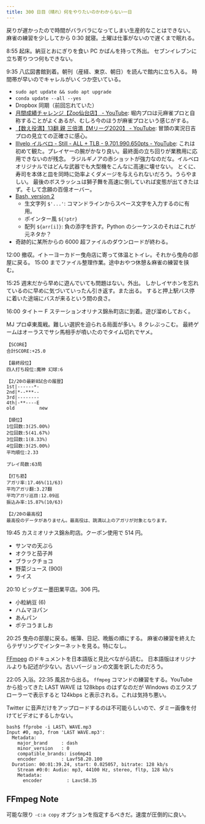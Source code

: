 ```yaml
---
title: 300 日目（晴れ）何をやりたいのかわからない一日
---
```


戻りが遅かったので時間がバラバラになってしまい生産的なことはできない。
麻雀の練習を少ししてから 0:30 就寝。土曜は仕事がないので遅くまで眠れる。

8:55 起床。納豆とおにぎりを食い PC かばんを持って外出。
セブンイレブンに立ち寄りつつ何もできない。

9:35 八広図書館到着。朝刊（産経、東京、朝日）を読んで館内に立ち入る。
時間帯が早いのでキャレルがいくつか空いている。

* `sudo apt update && sudo apt upgrade`
* `conda update --all --yes`
* Dropbox 同期（前回忘れていた）
* [月間成績チャレンジ【Zoo仙台店】 - YouTube](https://www.youtube.com/watch?v=5IRc7GXB-Io):
  堀内プロは元麻雀プロと自称することがよくあるが、むしろ今のほうが麻雀プロという感じがする。
* [【数え役満】13翻 親 三倍満【Mリーグ2020】 - YouTube](https://www.youtube.com/watch?v=XIglNVrxU_4):
  冒頭の実況日吉プロの見立ての正確さに感心。
* [Illvelo イルベロ - Still - ALL + TLB - 9.701.990.650pts - YouTube](https://www.youtube.com/watch?v=hdIsjx_08uM):
  これは初めて観た。プレイヤーの腕がかなり良い。最終面の立ち回りが業務用に応用できないのが残念。
  ラジルギノアの赤ショットが強力なのだな。イルベロオリジナルではどんな武器でも大型機をこんなに高速に壊せない。
  とくに、寿司を本体と皿を同時に効率よくダメージを与えられないだろう。うらやましい。
  最後のボスラッシュは獅子舞を高速に倒していれば変態が出てきたはず。そして念願の百億オーバー。
* [Bash, version 2](https://tldp.org/LDP/abs/html/bashver2.html)
  * 生文字列 `$'...'`: コマンドラインからスペース文字を入力するのに有用。
  * ポインター風 `${!ptr}`
  * 配列 `${arr[i]}`: 負の添字を許す。Python のシーケンスのそれはこれが元ネタか？
* 奇跡的に某所からの 6000 超ファイルのダウンロードが終わる。

12:00 撤収。イトーヨーカドー曳舟店に寄って体温とトイレ。それから曳舟の部屋に戻る。
15:00 までファイル整理作業。途中おやつ休憩＆麻雀の練習を挟む。

15:25 週末だから早めに遊んでいても問題はない。外出。
しかしイヤホンを忘れているのに早めに気づいていったん引き返す。また出る。
すると押上駅バス停に着いた途端にバスが来るという間の良さ。

16:00 タイトー F ステーションオリナス錦糸町店に到着。遊び溜めしておく。

MJ プロ卓東風戦。難しい選択を迫られる局面が多い。8 クレぶっこむ。
最終ゲームはオーラスでサシ馬相手が噴いたのでタイム切れでヤメ。

```text
【SCORE】
合計SCORE:+25.0

【最終段位】
四人打ち段位:魔神 幻球:6

【2/20の最新8試合の履歴】
1st|------*-
2nd|*--***--
3rd|--------
4th|-**----E
old         new

【順位】
1位回数:3(25.00%)
2位回数:5(41.67%)
3位回数:1(8.33%)
4位回数:3(25.00%)
平均順位:2.33

プレイ局数:63局

【打ち筋】
アガリ率:17.46%(11/63)
平均アガリ翻:3.27翻
平均アガリ巡目:12.09巡
振込み率:15.87%(10/63)

【2/20の最高役】
最高役のデータがありません。最高役は、跳満以上のアガリが対象となります。
```

19:45 カスミオリナス錦糸町店。クーポン使用で 514 円。

* サンマの天ぷら
* オクラと茄子丼
* ブラックチョコ
* 野菜ジュース (900)
* ライス

20:10 ビッグエー墨田業平店。306 円。

* 小粒納豆 (6)
* ハムマヨパン
* あんパン
* ポテコうましお

20:25 曳舟の部屋に戻る。帳簿、日記、晩飯の順にする。
麻雀の練習を終えたらテザリングでインターネットを見る。特になし。

[FFmpeg] のドキュメントを日本語版と見比べながら読む。
日本語版はオリジナルよりも記述が少ない。古いバージョンの文面を訳したのだろう。

22:05 入浴。22:35 風呂から出る。
`ffmpeg` コマンドの練習をする。YouTube から拾ってきた LAST WAVE は 128kbps のはずなのだが
Windows のエクスプローラーで表示すると 124kbps と表示される。これは気持ち悪い。

Twitter に音声だけをアップロードするのは不可能らしいので、ダミー画像を付けてビデオにするしかない。

```console
bash$ ffprobe -i LAST\ WAVE.mp3
Input #0, mp3, from 'LAST WAVE.mp3':
  Metadata:
    major_brand     : dash
    minor_version   : 0
    compatible_brands: iso6mp41
    encoder         : Lavf58.20.100
  Duration: 00:01:39.24, start: 0.025057, bitrate: 128 kb/s
    Stream #0:0: Audio: mp3, 44100 Hz, stereo, fltp, 128 kb/s
    Metadata:
      encoder         : Lavc58.35
```

## FFmpeg Note

可能な限り `-c:a copy` オプションを指定するべきだ。速度が圧倒的に良い。

[FFmpeg]: <https://ffmpeg.org/ffmpeg.html>
